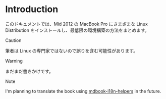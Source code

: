 # Introduction

このドキュメントでは、Mid 2012 の MacBook Pro にさまざまな Linux Distribution をインストールし、最低限の環境構築の方法をまとめます。

> [!CAUTION]
> 筆者は Linux の専門家ではないので誤りを含む可能性があります。

> [!WARNING]
> まだまだ書きかけです。

> [!NOTE]  
> I'm planning to translate the book using [mdbook-i18n-helpers](https://github.com/google/mdbook-i18n-helpers) in the future.
